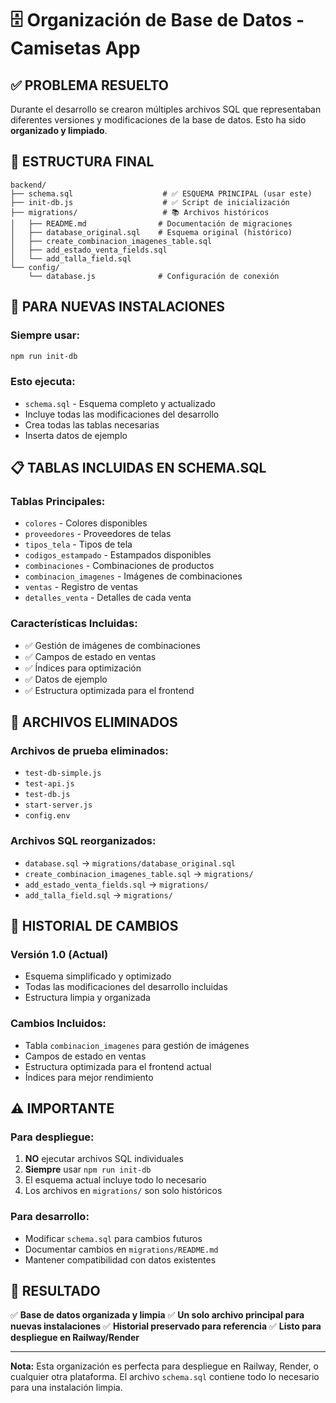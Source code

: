 # 🗄️ Organización de Base de Datos - Camisetas App

## ✅ **PROBLEMA RESUELTO**

Durante el desarrollo se crearon múltiples archivos SQL que representaban diferentes versiones y modificaciones de la base de datos. Esto ha sido **organizado y limpiado**.

## 📁 **ESTRUCTURA FINAL**

```
backend/
├── schema.sql                    # ✅ ESQUEMA PRINCIPAL (usar este)
├── init-db.js                    # ✅ Script de inicialización
├── migrations/                   # 📚 Archivos históricos
│   ├── README.md                # Documentación de migraciones
│   ├── database_original.sql    # Esquema original (histórico)
│   ├── create_combinacion_imagenes_table.sql
│   ├── add_estado_venta_fields.sql
│   └── add_talla_field.sql
└── config/
    └── database.js              # Configuración de conexión
```

## 🚀 **PARA NUEVAS INSTALACIONES**

### **Siempre usar:**
```bash
npm run init-db
```

### **Esto ejecuta:**
- `schema.sql` - Esquema completo y actualizado
- Incluye todas las modificaciones del desarrollo
- Crea todas las tablas necesarias
- Inserta datos de ejemplo

## 📋 **TABLAS INCLUIDAS EN SCHEMA.SQL**

### **Tablas Principales:**
- `colores` - Colores disponibles
- `proveedores` - Proveedores de telas
- `tipos_tela` - Tipos de tela
- `codigos_estampado` - Estampados disponibles
- `combinaciones` - Combinaciones de productos
- `combinacion_imagenes` - Imágenes de combinaciones
- `ventas` - Registro de ventas
- `detalles_venta` - Detalles de cada venta

### **Características Incluidas:**
- ✅ Gestión de imágenes de combinaciones
- ✅ Campos de estado en ventas
- ✅ Índices para optimización
- ✅ Datos de ejemplo
- ✅ Estructura optimizada para el frontend

## 🔧 **ARCHIVOS ELIMINADOS**

### **Archivos de prueba eliminados:**
- `test-db-simple.js`
- `test-api.js`
- `test-db.js`
- `start-server.js`
- `config.env`

### **Archivos SQL reorganizados:**
- `database.sql` → `migrations/database_original.sql`
- `create_combinacion_imagenes_table.sql` → `migrations/`
- `add_estado_venta_fields.sql` → `migrations/`
- `add_talla_field.sql` → `migrations/`

## 📝 **HISTORIAL DE CAMBIOS**

### **Versión 1.0 (Actual)**
- Esquema simplificado y optimizado
- Todas las modificaciones del desarrollo incluidas
- Estructura limpia y organizada

### **Cambios Incluidos:**
- Tabla `combinacion_imagenes` para gestión de imágenes
- Campos de estado en ventas
- Estructura optimizada para el frontend actual
- Índices para mejor rendimiento

## ⚠️ **IMPORTANTE**

### **Para despliegue:**
1. **NO** ejecutar archivos SQL individuales
2. **Siempre** usar `npm run init-db`
3. El esquema actual incluye todo lo necesario
4. Los archivos en `migrations/` son solo históricos

### **Para desarrollo:**
- Modificar `schema.sql` para cambios futuros
- Documentar cambios en `migrations/README.md`
- Mantener compatibilidad con datos existentes

## 🎯 **RESULTADO**

✅ **Base de datos organizada y limpia**
✅ **Un solo archivo principal para nuevas instalaciones**
✅ **Historial preservado para referencia**
✅ **Listo para despliegue en Railway/Render**

---

**Nota:** Esta organización es perfecta para despliegue en Railway, Render, o cualquier otra plataforma. El archivo `schema.sql` contiene todo lo necesario para una instalación limpia. 